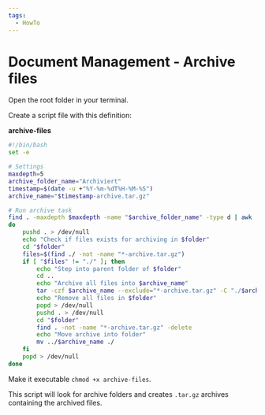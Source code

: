 ```yaml
---
tags:
  - HowTo
---
```


# Document Management - Archive files

Open the root folder in your terminal.

Create a script file with this definition:

**archive-files**

```bash
#!/bin/bash
set -e

# Settings
maxdepth=5
archive_folder_name="Archiviert"
timestamp=$(date -u +"%Y-%m-%dT%H-%M-%S")
archive_name="$timestamp-archive.tar.gz"

# Run archive task
find . -maxdepth $maxdepth -name "$archive_folder_name" -type d | awk '{print length($0), $0}' | sort -nr |  cut -d" " -f2- | while read folder
do
    pushd . > /dev/null
    echo "Check if files exists for archiving in $folder"
    cd "$folder"
    files=$(find ./ -not -name "*-archive.tar.gz")
    if [ "$files" != "./" ]; then
    	echo "Step into parent folder of $folder"
        cd ..
        echo "Archive all files into $archive_name"
        tar -czf $archive_name --exclude="*-archive.tar.gz" -C "./$archive_folder_name" .
        echo "Remove all files in $folder"
        popd > /dev/null
        pushd . > /dev/null
        cd "$folder"
        find . -not -name "*-archive.tar.gz" -delete
        echo "Move archive into folder"
        mv ../$archive_name ./
    fi
    popd > /dev/null
done
```

Make it executable `chmod +x archive-files`.

This script will look for archive folders and creates `.tar.gz` archives containing the archived files.
